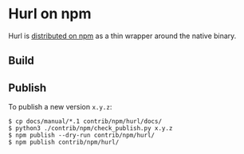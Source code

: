 # Hurl on npm

Hurl is [distributed on npm] as a thin wrapper around the native binary.

## Build

## Publish

To publish a new version `x.y.z`:

```
$ cp docs/manual/*.1 contrib/npm/hurl/docs/
$ python3 ./contrib/npm/check_publish.py x.y.z
$ npm publish --dry-run contrib/npm/hurl/
$ npm publish contrib/npm/hurl/
```


[distributed on npm]: https://www.npmjs.com/package/@orangeopensource/hurl